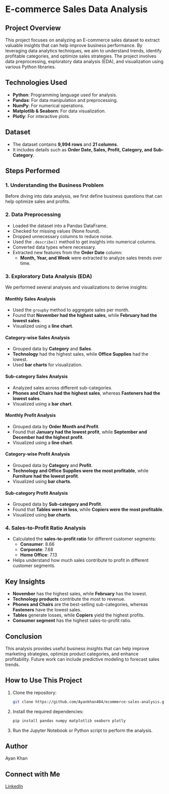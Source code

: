 # E-commerce Sales Data Analysis

## Project Overview

This project focuses on analyzing an E-commerce sales dataset to extract valuable insights that can help improve business performance. By leveraging data analytics techniques, we aim to understand trends, identify profitable categories, and optimize sales strategies. The project involves data preprocessing, exploratory data analysis (EDA), and visualization using various Python libraries.

## Technologies Used

- **Python**: Programming language used for analysis.
- **Pandas**: For data manipulation and preprocessing.
- **NumPy**: For numerical operations.
- **Matplotlib & Seaborn**: For data visualization.
- **Plotly**: For interactive plots.

## Dataset

- The dataset contains **9,994 rows** and **21 columns**.
- It includes details such as **Order Date, Sales, Profit, Category, and Sub-Category**.

## Steps Performed

### 1. Understanding the Business Problem

Before diving into data analysis, we first define business questions that can help optimize sales and profits.

### 2. Data Preprocessing

- Loaded the dataset into a Pandas DataFrame.
- Checked for missing values (None found).
- Dropped unnecessary columns to reduce noise.
- Used the `.describe()` method to get insights into numerical columns.
- Converted data types where necessary.
- Extracted new features from the **Order Date** column:
  - **Month, Year, and Week** were extracted to analyze sales trends over time.

### 3. Exploratory Data Analysis (EDA)

We performed several analyses and visualizations to derive insights:

#### Monthly Sales Analysis

- Used the `groupby` method to aggregate sales per month.
- Found that **November had the highest sales**, while **February had the lowest sales**.
- Visualized using a **line chart**.

#### Category-wise Sales Analysis

- Grouped data by **Category** and **Sales**.
- **Technology** had the highest sales, while **Office Supplies** had the lowest.
- Used **bar charts** for visualization.

#### Sub-category Sales Analysis

- Analyzed sales across different sub-categories.
- **Phones and Chairs had the highest sales**, whereas **Fasteners had the lowest sales**.
- Visualized using a **bar chart**.

#### Monthly Profit Analysis

- Grouped data by **Order Month and Profit**.
- Found that **January had the lowest profit**, while **September and December had the highest profit**.
- Visualized using a **line chart**.

#### Category-wise Profit Analysis

- Grouped data by **Category** and **Profit**.
- **Technology and Office Supplies were the most profitable**, while **Furniture had the lowest profit**.
- Visualized using **bar charts**.

#### Sub-category Profit Analysis

- Grouped data by **Sub-category and Profit**.
- Found that **Tables were in loss**, while **Copiers were the most profitable**.
- Visualized using **bar charts**.

### 4. Sales-to-Profit Ratio Analysis

- Calculated the **sales-to-profit ratio** for different customer segments:
  - **Consumer**: 8.66
  - **Corporate**: 7.68
  - **Home Office**: 7.13
- Helps understand how much sales contribute to profit in different customer segments.

## Key Insights

- **November** has the highest sales, while **February** has the lowest.
- **Technology products** contribute the most to revenue.
- **Phones and Chairs** are the best-selling sub-categories, whereas **Fasteners** have the lowest sales.
- **Tables** generate losses, while **Copiers** yield the highest profits.
- **Consumer segment** has the highest sales-to-profit ratio.

## Conclusion

This analysis provides useful business insights that can help improve marketing strategies, optimize product categories, and enhance profitability. Future work can include predictive modeling to forecast sales trends.

## How to Use This Project

1. Clone the repository:
   ```bash
   git clone https://github.com/Ayankhan404/ecommerce-sales-analysis.git
   ```
2. Install the required dependencies:
   ```bash
   pip install pandas numpy matplotlib seaborn plotly
   ```
3. Run the Jupyter Notebook or Python script to perform the analysis.

## Author

Ayan Khan

## Connect with Me

[LinkedIn](https://www.linkedin.com/in/ayan-khan-917611250/)
